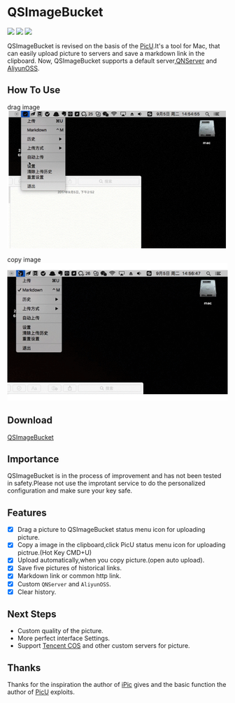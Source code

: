 
# QSImageBucket

<!-- <p align="center">

<img src="pic/2017022646287Icon_128x128@2x.png" alt="PicU" title="PicU" width="100" height="100"/>

</p> -->


<img src="https://img.shields.io/badge/language-swift-red.svg" >
<img src="https://img.shields.io/badge/platform-mac%20os-lightgrey.svg" >
<a href="LICENSE"><img src="https://img.shields.io/badge/license-MIT-373737.svg" ></a>


QSImageBucket is revised on the basis of the [PicU](https://github.com/chenxtdo/UPImageMacApp).It's a tool for Mac, that can easily upload picture to servers and save a markdown link in the clipboard. Now, QSImageBucket supports a default server,[QNServer](https://www.qiniu.com/) and [AliyunOSS](https://www.aliyun.com/product/oss).  

## How To Use  

drag image  
![drag](/pic/drag-upload.gif)  

copy image  
![copy](/pic/copy-upload.gif)  

## Download  
[QSImageBucket](https://github.com/zj-insist/QSImageBucket/releases)

## Importance  

QSImageBucket is in the process of improvement and has not been tested in safety.Please not use the improtant service to do the personalized configuration and make sure your key safe. 

## Features

- [x] Drag a picture to QSImageBucket status menu icon for uploading picture.
- [x] Copy a image in the clipboard,click PicU status menu icon for uploading pictrue.(Hot Key CMD+U)
- [x] Upload automatically,when you copy picture.(open auto upload).
- [x] Save five pictures of historical links.
- [x] Markdown link or common http link.
- [x] Custom `QNServer` and `AliyunOSS`.
- [x] Clear history.

## Next Steps

- Custom quality of the picture.
- More perfect interface Settings.
- Support [Tencent COS](https://cloud.tencent.com/product/cos) and other custom servers for picture.

## Thanks

Thanks for the inspiration the author of [iPic](https://itunes.apple.com/cn/app/id1101244278?ls=1&mt=12) gives and the basic function the author of [PicU](https://github.com/chenxtdo/UPImageMacApp) exploits.

